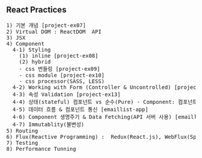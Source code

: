 ## React Practices
<pre>
1) 기본 개념 [project-ex07]
2) Virtual DOM : ReactDOM  API
3) JSX
4) Component
  4-1) Styling
    (1) inline [project-ex08]
    (2) hybrid
	- css 번들링 [project-ex09]
	- css module [project-ex10]
	- css processor(SASS, LESS)
  4-2) Working with Form (Controller & Uncontrolled) [project-ex11], [project-ex12]
  4-3) 속성 Validation [project-ex13]
  4-4) 상태(stateful) 컴포넌트 vs 순수(Pure) - Component: 컴포넌트 작성/중첩 [emaillist-app]
  4-5) 데이터 흐름 & 컴포넌트 통신 [emaillist-app]
  4-6) Component 생명주기 & Data Fetching(API 서버 사용) [emaillist-app]   
  4-7) Immutablity(불변성)	
5) Routing
6) Flux(Reactive Programming) :  Redux(React.js), WebFlux(Spring), Nuxt(Vue.JS)
7) Testing
8) Performance Tunning
</pre>